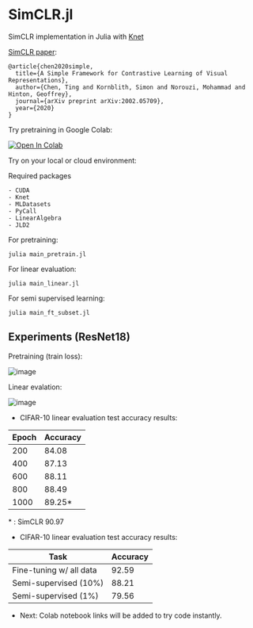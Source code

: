 # SimCLR.jl
SimCLR implementation in Julia with [Knet](https://denizyuret.github.io/Knet.jl/latest/)

[SimCLR paper](https://arxiv.org/abs/2002.05709):
```
@article{chen2020simple,
  title={A Simple Framework for Contrastive Learning of Visual Representations},
  author={Chen, Ting and Kornblith, Simon and Norouzi, Mohammad and Hinton, Geoffrey},
  journal={arXiv preprint arXiv:2002.05709},
  year={2020}
}
``` 

Try pretraining in Google Colab:

[![Open In Colab](https://colab.research.google.com/assets/colab-badge.svg)]("https://colab.research.google.com/github/serdarozsoy/SimCLR.jl/blob/main/SimCLRjl_pretraining_Colab.ipynb")

Try on your local or cloud environment:

Required packages
```
- CUDA
- Knet
- MLDatasets
- PyCall
- LinearAlgebra
- JLD2
```

For pretraining: 
```
julia main_pretrain.jl
```

For linear evaluation: 
```
julia main_linear.jl
```

For semi supervised learning: 
```
julia main_ft_subset.jl
```
 



## Experiments (ResNet18)

Pretraining (train loss):

![image](https://user-images.githubusercontent.com/23416876/150586364-0a331233-c238-44b0-a2be-0c3bcb7d11af.png)

Linear evalation:

![image](https://user-images.githubusercontent.com/23416876/150587685-db98a04a-bf29-45c3-aa1d-6512de214aee.png)



- CIFAR-10 linear evaluation test accuracy results:

| Epoch      | Accuracy |
| ----------- | ----------- |
| 200     | 84.08       |
| 400   | 87.13       |
| 600       | 88.11       |
|800   | 88.49      |
|1000  | 89.25*| 

\* : SimCLR 90.97

- CIFAR-10 linear evaluation test accuracy results:


| Task   | Accuracy |
| ----------- | ----------- |
| Fine-tuning w/ all data    | 92.59       |
| Semi-supervised (10\%)  | 88.21      |
| Semi-supervised (1\%)      | 79.56     |

- Next: 
Colab notebook links will be added to try code instantly. 




